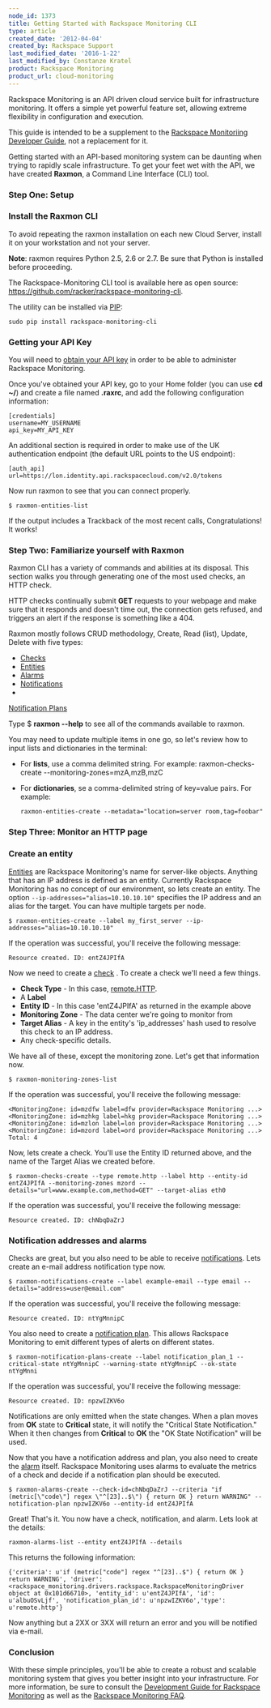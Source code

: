 ```yaml
---
node_id: 1373
title: Getting Started with Rackspace Monitoring CLI
type: article
created_date: '2012-04-04'
created_by: Rackspace Support
last_modified_date: '2016-1-22'
last_modified_by: Constanze Kratel
product: Rackspace Monitoring
product_url: cloud-monitoring
---
```


Rackspace Monitoring is an API driven cloud service built for infrastructure
monitoring.  It offers a simple yet powerful feature set, allowing
extreme flexibility in configuration and execution.

This guide is intended to be a supplement to the [Rackspace Monitoriing Developer Guide](https://developer.rackspace.com/docs/cloud-monitoring/v1/developer-guide/),
not a replacement for it.

Getting started with an API-based monitoring system can be daunting when
trying to rapidly scale infrastructure. To get your feet wet with the
API, we have created **Raxmon**, a Command Line Interface (CLI) tool.


### Step One: Setup

### Install the Raxmon CLI

To avoid repeating the raxmon installation on each new Cloud Server,
install it on your workstation and not your server.

**Note**: raxmon requires Python 2.5, 2.6 or 2.7. Be sure that Python is
installed before proceeding.

The Rackspace-Monitoring CLI tool is available here as open source:
<https://github.com/racker/rackspace-monitoring-cli>.

The utility can be installed via
[PIP](http://www.pip-installer.org/en/latest/installing.html):

    sudo pip install rackspace-monitoring-cli

### Getting your API Key

You will need to [obtain your API
key](/how-to/view-and-reset-your-api-key)
in order to be able to administer Rackspace Monitoring.

Once you've obtained your API key, go to your Home folder (you can use
**cd \~/**) and create a file named **.raxrc**, and add the following configuration information:

    [credentials]
    username=MY_USERNAME
    api_key=MY_API_KEY

An additional section is required in order to make use of the UK
authentication endpoint (the default URL points to the US endpoint):

    [auth_api]
    url=https://lon.identity.api.rackspacecloud.com/v2.0/tokens

Now run raxmon to see that you can connect properly.

    $ raxmon-entities-list

If the output includes a Trackback of the most recent calls,
Congratulations! It works!


### Step Two: Familiarize yourself with Raxmon


Raxmon CLI has a variety of commands and abilities at its disposal. This
section walks you through generating one of the most used checks, an
HTTP check.

HTTP checks continually submit **GET** requests to your webpage and make
sure that it responds and doesn't time out, the connection gets refused, and
triggers an alert if the response is something like a 404.

Raxmon mostly follows CRUD methodology, Create, Read (list), Update,
Delete with five types:

-   [Checks](http://docs.rackspace.com/cm/api/v1.0/cm-devguide/content/service-checks.html)
-   [Entities](http://docs.rackspace.com/cm/api/v1.0/cm-devguide/content/service-entities.html)
-   [Alarms](http://docs.rackspace.com/cm/api/v1.0/cm-devguide/content/service-alarms.html)
-   [Notifications](http://docs.rackspace.com/cm/api/v1.0/cm-devguide/content/service-notifications.html)
-   
[Notification
    Plans](http://docs.rackspace.com/cm/api/v1.0/cm-devguide/content/service-notification-plans.html)

Type \$ **raxmon --help** to see all of the commands available to
raxmon.

You may need to update multiple items in one go, so let's review how to
input lists and dictionaries in the terminal:

- For **lists**, use a comma delimited string. For example:
      raxmon-checks-create --monitoring-zones=mzA,mzB,mzC

- For **dictionaries**, se a comma-delimited string of key=value pairs. For example:

      raxmon-entities-create --metadata="location=server room,tag=foobar"


### Step Three: Monitor an HTTP page


### Create an entity

[Entities](https://developer.rackspace.com/docs/cloud-monitoring/v1/developer-guide/#document-api-operations/entities-operations)
are Rackspace Monitoring's name for server-like objects. Anything that has
an IP address is defined as an entity. Currently Rackspace Monitoring has no
concept of our environment, so lets create an entity. The
option `--ip-addresses="alias=10.10.10.10"` specifies
the IP address and an alias for the target. You can have multiple
targets per node.</span>

    $ raxmon-entities-create --label my_first_server --ip-addresses="alias=10.10.10.10"

If the operation was successful, you'll receive the following message:

    Resource created. ID: entZ4JPIfA

Now we need to create a
[check](https://developer.rackspace.com/docs/cloud-monitoring/v1/developer-guide/#checks)
. To create a check we'll need a few things.

-   **Check Type** - In this case,
    [remote.HTTP](https://developer.rackspace.com/docs/cloud-monitoring/v1/developer-guide/#remote-http).
-   A **Label**
-   **Entity ID** - In this case 'entZ4JPIfA' as returned in the example
    above
-   **Monitoring
    Zone** -
    The data center we're going to monitor from
-   **Target Alias** - A key in the entity's 'ip\_addresses' hash used to
    resolve this check to an IP address.
-   Any check-specific details.

We have all of these, except the monitoring
zone.
Let's get that information now.

    $ raxmon-monitoring-zones-list

If the operation was successful, you'll receive the following message:

    <MonitoringZone: id=mzdfw label=dfw provider=Rackspace Monitoring ...>
    <MonitoringZone: id=mzhkg label=hkg provider=Rackspace Monitoring ...>
    <MonitoringZone: id=mzlon label=lon provider=Rackspace Monitoring ...>
    <MonitoringZone: id=mzord label=ord provider=Rackspace Monitoring ...>
    Total: 4

Now, lets create a check. You'll use the Entity ID returned above, and
the name of the Target Alias we created before.

    $ raxmon-checks-create --type remote.http --label http --entity-id entZ4JPIfA --monitoring-zones mzord --details="url=www.example.com,method=GET" --target-alias eth0

If the operation was successful, you'll receive the following message:

    Resource created. ID: chNbqDaZrJ

### Notification addresses and alarms

Checks are great, but you also need to be able to receive
[notifications](https://developer.rackspace.com/docs/cloud-monitoring/v1/developer-guide/#document-api-operations/notifications-operations).
Lets create an e-mail address notification type now.

    $ raxmon-notifications-create --label example-email --type email --details="address=user@email.com"

If the operation was successful, you'll receive the following message:

    Resource created. ID: ntYgMnnipC

You also need to create a [notification
plan](https://developer.rackspace.com/docs/cloud-monitoring/v1/developer-guide/#document-api-operations/notification-plans-operations).
This allows Rackspace Monitoring to emit different types of alerts on
different states.

    $ raxmon-notification-plans-create --label notification_plan_1 --critical-state ntYgMnnipC --warning-state ntYgMnnipC --ok-state ntYgMnni

If the operation was successful, you'll receive the following message:

    Resource created. ID: npzwIZKV6o

Notifications are only emitted when the state changes. When a plan moves
from **OK** state to **Critical** state, it will notify the "Critical State
Notification." When it then changes from **Critical** to **OK** the "OK State
Notification" will be used.

Now that you have a notification address and plan, you also need to
create the
[alarm](https://developer.rackspace.com/docs/cloud-monitoring/v1/developer-guide/#document-api-operations/alarms-operations)
itself. Rackspace Monitoring uses alarms to evaluate the metrics
of a check and decide if a notification plan should be executed.

    $ raxmon-alarms-create --check-id=chNbqDaZrJ --criteria "if (metric[\"code\"] regex \"^[23]..$\") { return OK } return WARNING" --notification-plan npzwIZKV6o --entity-id entZ4JPIfA

Great! That's it. You now have a check, notification, and alarm. Lets
look at the details:

    raxmon-alarms-list --entity entZ4JPIfA --details

This returns the following information:

    {'criteria': u'if (metric["code"] regex "^[23]..$") { return OK } return WARNING', 'driver': <rackspace_monitoring.drivers.rackspace.RackspaceMonitoringDriver object at 0x101d66710>, 'entity_id': u'entZ4JPIfA', 'id': u'albuOSvLjf', 'notification_plan_id': u'npzwIZKV6o','type': u'remote.http'}

Now anything but a 2XX or 3XX will return an error and you will be
notified via e-mail.

### Conclusion


With these simple principles, you'll be able to create a robust and
scalable monitoring system that gives you better insight into
your infrastructure.  For more information, be sure to consult the
[Development Guide for Rackspace
Monitoring](https://developer.rackspace.com/docs/cloud-monitoring/v1/developer-guide/#developer-guide)
as well as the [Rackspace Monitoring
FAQ](/how-to/cloud-monitoring-faq).
